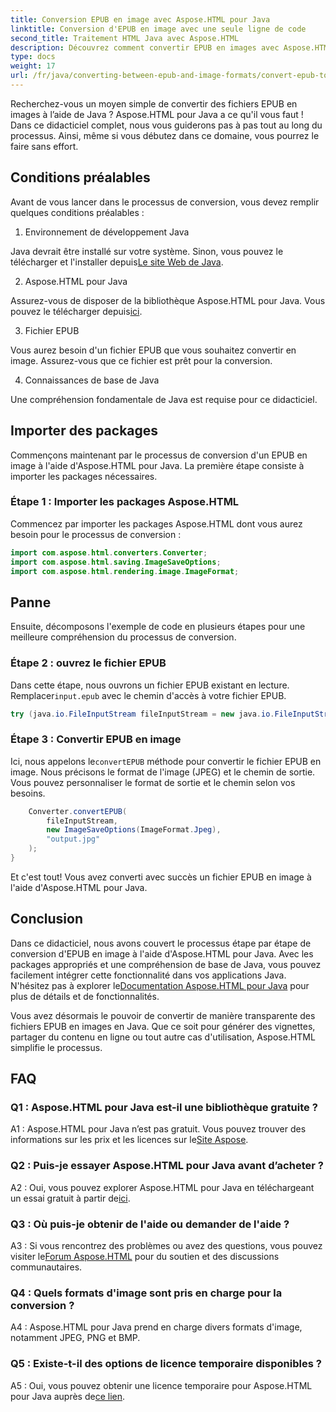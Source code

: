 ```yaml
---
title: Conversion EPUB en image avec Aspose.HTML pour Java
linktitle: Conversion d'EPUB en image avec une seule ligne de code
second_title: Traitement HTML Java avec Aspose.HTML
description: Découvrez comment convertir EPUB en images avec Aspose.HTML pour Java. Guide étape par étape pour des conversions sans effort.
type: docs
weight: 17
url: /fr/java/converting-between-epub-and-image-formats/convert-epub-to-image-single-line/
---
```

Recherchez-vous un moyen simple de convertir des fichiers EPUB en images à l’aide de Java ? Aspose.HTML pour Java a ce qu'il vous faut ! Dans ce didacticiel complet, nous vous guiderons pas à pas tout au long du processus. Ainsi, même si vous débutez dans ce domaine, vous pourrez le faire sans effort. 

## Conditions préalables

Avant de vous lancer dans le processus de conversion, vous devez remplir quelques conditions préalables :

1. Environnement de développement Java

 Java devrait être installé sur votre système. Sinon, vous pouvez le télécharger et l'installer depuis[Le site Web de Java](https://www.java.com/en/download/).

2. Aspose.HTML pour Java

 Assurez-vous de disposer de la bibliothèque Aspose.HTML pour Java. Vous pouvez le télécharger depuis[ici](https://releases.aspose.com/html/java/).

3. Fichier EPUB

Vous aurez besoin d'un fichier EPUB que vous souhaitez convertir en image. Assurez-vous que ce fichier est prêt pour la conversion.

4. Connaissances de base de Java

Une compréhension fondamentale de Java est requise pour ce didacticiel.

## Importer des packages

Commençons maintenant par le processus de conversion d'un EPUB en image à l'aide d'Aspose.HTML pour Java. La première étape consiste à importer les packages nécessaires.

### Étape 1 : Importer les packages Aspose.HTML

Commencez par importer les packages Aspose.HTML dont vous aurez besoin pour le processus de conversion :

```java
import com.aspose.html.converters.Converter;
import com.aspose.html.saving.ImageSaveOptions;
import com.aspose.html.rendering.image.ImageFormat;
```

## Panne

Ensuite, décomposons l'exemple de code en plusieurs étapes pour une meilleure compréhension du processus de conversion.

### Étape 2 : ouvrez le fichier EPUB

 Dans cette étape, nous ouvrons un fichier EPUB existant en lecture. Remplacer`input.epub` avec le chemin d'accès à votre fichier EPUB.

```java
try (java.io.FileInputStream fileInputStream = new java.io.FileInputStream("input.epub")) {
```

### Étape 3 : Convertir EPUB en image

 Ici, nous appelons le`convertEPUB` méthode pour convertir le fichier EPUB en image. Nous précisons le format de l'image (JPEG) et le chemin de sortie. Vous pouvez personnaliser le format de sortie et le chemin selon vos besoins.

```java
    Converter.convertEPUB(
        fileInputStream,
        new ImageSaveOptions(ImageFormat.Jpeg),
        "output.jpg"
    );
}
```

Et c'est tout! Vous avez converti avec succès un fichier EPUB en image à l'aide d'Aspose.HTML pour Java.

## Conclusion

Dans ce didacticiel, nous avons couvert le processus étape par étape de conversion d'EPUB en image à l'aide d'Aspose.HTML pour Java. Avec les packages appropriés et une compréhension de base de Java, vous pouvez facilement intégrer cette fonctionnalité dans vos applications Java. N'hésitez pas à explorer le[Documentation Aspose.HTML pour Java](https://reference.aspose.com/html/java/) pour plus de détails et de fonctionnalités.

Vous avez désormais le pouvoir de convertir de manière transparente des fichiers EPUB en images en Java. Que ce soit pour générer des vignettes, partager du contenu en ligne ou tout autre cas d'utilisation, Aspose.HTML simplifie le processus.

## FAQ

### Q1 : Aspose.HTML pour Java est-il une bibliothèque gratuite ?

 A1 : Aspose.HTML pour Java n’est pas gratuit. Vous pouvez trouver des informations sur les prix et les licences sur le[Site Aspose](https://purchase.aspose.com/buy).

### Q2 : Puis-je essayer Aspose.HTML pour Java avant d’acheter ?

 A2 : Oui, vous pouvez explorer Aspose.HTML pour Java en téléchargeant un essai gratuit à partir de[ici](https://releases.aspose.com/html/java).

### Q3 : Où puis-je obtenir de l'aide ou demander de l'aide ?

 A3 : Si vous rencontrez des problèmes ou avez des questions, vous pouvez visiter le[Forum Aspose.HTML](https://forum.aspose.com/) pour du soutien et des discussions communautaires.

### Q4 : Quels formats d'image sont pris en charge pour la conversion ?

A4 : Aspose.HTML pour Java prend en charge divers formats d'image, notamment JPEG, PNG et BMP.

### Q5 : Existe-t-il des options de licence temporaire disponibles ?

 A5 : Oui, vous pouvez obtenir une licence temporaire pour Aspose.HTML pour Java auprès de[ce lien](https://purchase.aspose.com/temporary-license/).